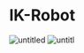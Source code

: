 # IK-Robot
![untitled](https://github.com/user-attachments/assets/8b198874-919a-43a3-a5f9-0eacabae3dc6)
![untitl](dzdzdz)

